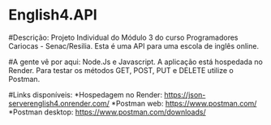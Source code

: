 # English4.API
#Descrição: Projeto Individual do Módulo 3 do curso Programadores Cariocas - Senac/Resilia.
Esta é uma API para uma escola de inglês online.

#A gente vê por aqui:
Node.Js e Javascript. A aplicação está hospedada no Render. 
Para testar os métodos GET, POST, PUT e DELETE utilize o Postman.

#Links disponíveis:
*Hospedagem no Render: https://json-serverenglish4.onrender.com/
*Postman web: https://www.postman.com/
*Postman desktop: https://www.postman.com/downloads/
